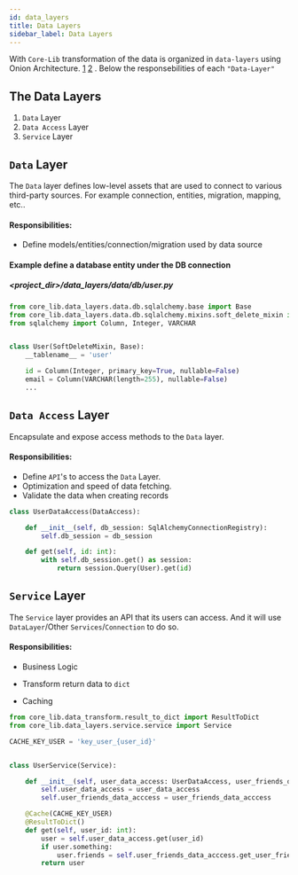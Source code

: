 ```yaml
---
id: data_layers
title: Data Layers
sidebar_label: Data Layers
---
```


With `Core-Lib`  transformation of the data is organized in `data-layers`  using Onion Architecture. [1](https://www.codeguru.com/csharp/csharp/cs_misc/designtechniques/understanding-onion-architecture.html) [2](https://www.google.com/search?sxsrf=ACYBGNT0NhYbUZLnDQbC9b6uPBqjZmjwgw%3A1579104811273&ei=KzofXuOfEO3IgwfngLPwAg&q=onion+Architecture&oq=onion+Architecture&gs_l=psy-ab.12...0.0..109691...0.0..0.0.0.......0......gws-wiz.oEYi3afxy_c&ved=0ahUKEwij4drq_4XnAhVt5OAKHWfADC4Q4dUDCAs) . Below the responsebilities of each  `"Data-Layer"` 



## The Data Layers

1. `Data` Layer
2. `Data Access` Layer
3. `Service` Layer



## `Data` Layer

The `Data` layer defines low-level assets that are used to connect to various third-party sources. For example connection, entities, migration, mapping, etc.. 

#### Responsibilities: 

- Define models/entities/connection/migration used by data source



#### Example define a database entity under the DB connection

##### <project_dir>/data_layers/data/db/user.py

```python
from core_lib.data_layers.data.db.sqlalchemy.base import Base
from core_lib.data_layers.data.db.sqlalchemy.mixins.soft_delete_mixin import SoftDeleteMixin
from sqlalchemy import Column, Integer, VARCHAR


class User(SoftDeleteMixin, Base):
    __tablename__ = 'user'

    id = Column(Integer, primary_key=True, nullable=False)
    email = Column(VARCHAR(length=255), nullable=False)
    ...
```



## `Data Access` Layer

Encapsulate and expose access methods to the `Data` layer.

#### Responsibilities: 

- Define `API`'s to access the `Data` Layer.
- Optimization and speed of data fetching.
- Validate the data when creating records

```python
class UserDataAccess(DataAccess):

    def __init__(self, db_session: SqlAlchemyConnectionRegistry):
        self.db_session = db_session

    def get(self, id: int):
        with self.db_session.get() as session:
            return session.Query(User).get(id)
```



## `Service` Layer

The `Service` layer provides an API that its users can access.  And it will use  `DataLayer`/Other `Services`/`Connection` to do so. 

#### Responsibilities: 

- Business Logic

- Transform return data to `dict`

- Caching

```python
from core_lib.data_transform.result_to_dict import ResultToDict
from core_lib.data_layers.service.service import Service

CACHE_KEY_USER = 'key_user_{user_id}'


class UserService(Service):

    def __init__(self, user_data_access: UserDataAccess, user_friends_data_acccess: UserFriendsDataAccess):
        self.user_data_access = user_data_access
        self.user_friends_data_acccess = user_friends_data_acccess

    @Cache(CACHE_KEY_USER)
    @ResultToDict() 
    def get(self, user_id: int):
        user = self.user_data_access.get(user_id)
        if user.something:
            user.friends = self.user_friends_data_acccess.get_user_friends(user_id)
        return user
```

